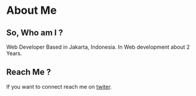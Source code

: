 # About Me 

## So, Who am I ?

Web Developer Based in Jakarta, Indonesia. In Web development about 2 Years.

## Reach Me ?

If you want to connect reach me on [twiter](https://www.twitter.com/mikeee_enya3).
